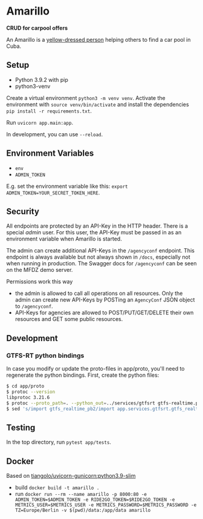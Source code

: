 # Amarillo

**CRUD for carpool offers**

An Amarillo is a [yellow-dressed person](https://www.dreamstime.com/sancti-spiritus-cuba-feb-road-spot-amarillos-yellow-ones-who-stop-cars-oblige-driver-to-give-lift-people-waiting-image130186034) helping others to find a car pool in Cuba. 

## Setup

- Python 3.9.2 with pip
- python3-venv

Create a virtual environment `python3 -m venv venv`. Activate the environment with `source venv/bin/activate` and install the dependencies `pip install -r requirements.txt`.

Run `uvicorn app.main:app`. 

In development, you can use `--reload`. 

## Environment Variables

- `env`
- `ADMIN_TOKEN`

E.g. set the environment variable like this: `export ADMIN_TOKEN=YOUR_SECRET_TOKEN_HERE`.

## Security

All endpoints are protected by an API-Key in the HTTP header. 
There is a special *admin* user. 
For this user, the API-Key must be passed in as an environment variable when 
Amarillo is started.

The admin can create additional API-Keys in the `/agencyconf` endpoint. This 
endpoint is always available but not always shown in `/docs`, especially not
when running in production. 
The Swagger docs for `/agencyconf` can be seen on the MFDZ demo server. 

Permissions work this way
- the admin is allowed to call all operations on all resources. Only the admin
  can create new API-Keys by POSTing an `AgencyConf` JSON object to `/agencyconf`. 
- API-Keys for agencies are allowed to POST/PUT/GET/DELETE their own 
  resources and GET some public resources.

## Development

### GTFS-RT python bindings

In case you modify or update the proto-files in app/proto, you'll need to regenerate the python bindings. First, create the python files:

```sh
$ cd app/proto
$ protoc --version
libprotoc 3.21.6
$ protoc --proto_path=. --python_out=../services/gtfsrt gtfs-realtime.proto realtime_extension.proto
$ sed 's/import gtfs_realtime_pb2/import app.services.gtfsrt.gtfs_realtime_pb2/g' ../services/gtfsrt/realtime_extension_pb2.py | sponge ../services/gtfsrt/realtime_extension_pb2.py
```

## Testing

In the top directory, run `pytest app/tests`.

## Docker

Based on [tiangolo/uvicorn-gunicorn:python3.9-slim](https://github.com/tiangolo/uvicorn-gunicorn-docker)

- build `docker build -t amarillo .`
- run `docker run --rm --name amarillo -p 8000:80 -e ADMIN_TOKEN=$ADMIN_TOKEN -e RIDE2GO_TOKEN=$RIDE2GO_TOKEN -e METRICS_USER=$METRICS_USER -e METRICS_PASSWORD=$METRICS_PASSWORD -e TZ=Europe/Berlin -v $(pwd)/data:/app/data amarillo`
